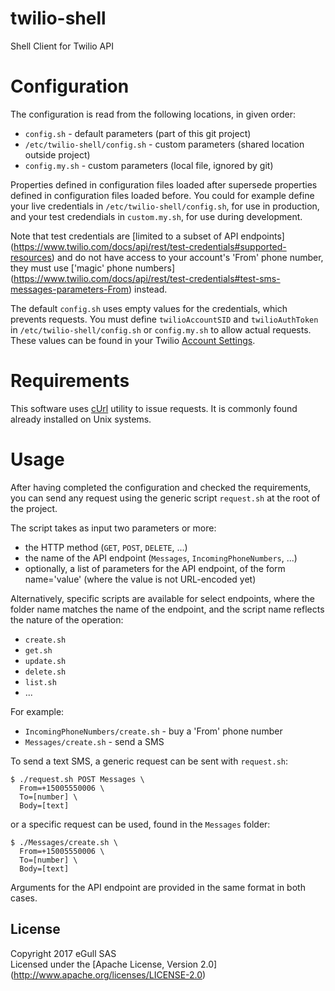 # twilio-shell
Shell Client for Twilio API

# Configuration

The configuration is read from the following locations,
in given order:

* `config.sh` - default parameters
  (part of this git project)
* `/etc/twilio-shell/config.sh` - custom parameters
  (shared location outside project)
* `config.my.sh` - custom parameters
  (local file, ignored by git)

Properties defined in configuration files loaded after supersede
properties defined in configuration files loaded before. You could
for example define your live credentials in `/etc/twilio-shell/config.sh`,
for use in production, and your test credendials in `custom.my.sh`,
for use during development.

Note that test credentials are [limited to a subset of API endpoints]
(https://www.twilio.com/docs/api/rest/test-credentials#supported-resources)
and do not have access to your account's 'From' phone number, they must
use ['magic' phone numbers]
(https://www.twilio.com/docs/api/rest/test-credentials#test-sms-messages-parameters-From)
instead.

The default `config.sh` uses empty values for the credentials,
which prevents requests. You must define `twilioAccountSID` and
`twilioAuthToken` in `/etc/twilio-shell/config.sh` or `config.my.sh`
to allow actual requests. These values can be found in your Twilio
[Account Settings](https://www.twilio.com/console/account/settings).

# Requirements

This software uses [cUrl](https://curl.haxx.se/) utility to issue requests.
It is commonly found already installed on Unix systems.

# Usage

After having completed the configuration and checked the requirements,
you can send any request using the generic script `request.sh` at the root
of the project.

The script takes as input two parameters or more:

  * the HTTP method (`GET`, `POST`, `DELETE`, ...)
  * the name of the API endpoint (`Messages`, `IncomingPhoneNumbers`, ...)
  * optionally, a list of parameters for the API endpoint,
    of the form name='value' (where the value is not URL-encoded yet)

Alternatively, specific scripts are available for select endpoints,
where the folder name matches the name of the endpoint, and the
script name reflects the nature of the operation:

* `create.sh`
* `get.sh`
* `update.sh`
* `delete.sh`
* `list.sh`
* ...

For example:

  * `IncomingPhoneNumbers/create.sh` - buy a 'From' phone number
  * `Messages/create.sh` - send a SMS

To send a text SMS, a generic request can be sent with `request.sh`:

```
$ ./request.sh POST Messages \
  From=+15005550006 \
  To=[number] \
  Body=[text]
```

or a specific request can be used, found in the `Messages` folder:

```
$ ./Messages/create.sh \
  From=+15005550006 \
  To=[number] \
  Body=[text]
```

Arguments for the API endpoint are provided in the same format in both cases.

## License

Copyright 2017 eGull SAS  
Licensed under the [Apache License, Version 2.0]
(http://www.apache.org/licenses/LICENSE-2.0)
